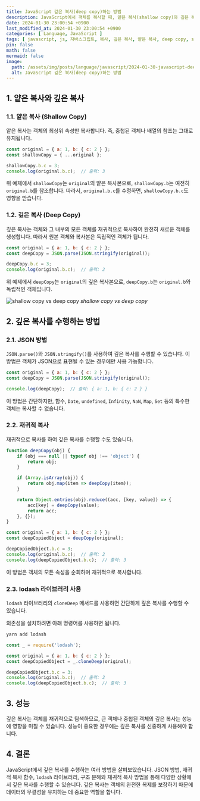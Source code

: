 ```yaml
---
title: JavaScript 깊은 복사(deep copy)하는 방법
description: JavaScript에서 객체를 복사할 때, 얕은 복사(shallow copy)와 깊은 복사(deep copy)가 있습니다. 얕은 복사는 최상위 객체의 참조를 복사하는 반면, 깊은 복사는 객체와 그 내부의 모든 객체를 재귀적으로 복사하여 완전히 새로운 객체를 생성합니다. 이 글에서는 깊은 복사를 구현하는 방법에 대해 설명합니다.
date: 2024-01-30 23:00:54 +0900
last_modified_at: 2024-01-30 23:00:54 +0900
categories: [ Language, JavaScript ]
tags: [ javascript, js, 자바스크립트, 복사, 깊은 복사, 얕은 복사, deep copy, shallow copy ]
pin: false
math: false
mermaid: false
image:
  path: /assets/img/posts/language/javascript/2024-01-30-javascript-deep-copy/thumbnail.webp
  alt: JavaScript 깊은 복사(deep copy)하는 방법
---
```


## 1. 얕은 복사와 깊은 복사

### 1.1. 얕은 복사 (Shallow Copy)

얕은 복사는 객체의 최상위 속성만 복사합니다. 즉, 중첩된 객체나 배열의 참조는 그대로 유지됩니다.

```javascript
const original = { a: 1, b: { c: 2 } };
const shallowCopy = { ...original };

shallowCopy.b.c = 3;
console.log(original.b.c);  // 출력: 3
```

위 예제에서 `shallowCopy`는 `original`의 얕은 복사본으로, `shallowCopy.b`는 여전히 `original.b`를 참조합니다. 따라서, `original.b.c`를 수정하면, `shallowCopy.b.c`도 영향을 받습니다.  

### 1.2. 깊은 복사 (Deep Copy)

깊은 복사는 객체와 그 내부의 모든 객체를 재귀적으로 복사하여 완전히 새로운 객체를 생성합니다. 따라서 원본 객체와 복사본은 독립적인 객체가 됩니다.

```javascript
const original = { a: 1, b: { c: 2 } };
const deepCopy = JSON.parse(JSON.stringify(original));

deepCopy.b.c = 3;
console.log(original.b.c);  // 출력: 2
```

위 예제에서 `deepCopy`는 `original`의 깊은 복사본으로, `deepCopy.b`는 `original.b`와 독립적인 객체입니다.

![shallow copy vs deep copy](/assets/img/posts/language/javascript/2024-01-30-javascript-deep-copy/copy-diff.webp)
_shallow copy vs deep copy_

## 2. 깊은 복사를 수행하는 방법

### 2.1. JSON 방법

`JSON.parse()`와 `JSON.stringify()`를 사용하여 깊은 복사를 수행할 수 있습니다. 이 방법은 객체가 JSON으로 표현될 수 있는 경우에만 사용 가능합니다.

```javascript
const original = { a: 1, b: { c: 2 } };
const deepCopy = JSON.parse(JSON.stringify(original));

console.log(deepCopy);  // 출력: { a: 1, b: { c: 2 } }
```

이 방법은 간단하지만, 함수, `Date`, `undefined`, `Infinity`, `NaN`, `Map`, `Set` 등의 특수한 객체는 복사할 수 없습니다.

### 2.2. 재귀적 복사

재귀적으로 복사를 하여 깊은 복사를 수행할 수도 있습니다.

```javascript
function deepCopy(obj) {
    if (obj === null || typeof obj !== 'object') {
        return obj;
    }

    if (Array.isArray(obj)) {
        return obj.map(item => deepCopy(item));
    }

    return Object.entries(obj).reduce((acc, [key, value]) => {
        acc[key] = deepCopy(value);
        return acc;
    }, {});
}

const original = { a: 1, b: { c: 2 } };
const deepCopiedObject = deepCopy(original);

deepCopiedObject.b.c = 3;
console.log(original.b.c);  // 출력: 2
console.log(deepCopiedObject.b.c);  // 출력: 3
```

이 방법은 객체의 모든 속성을 순회하며 재귀적으로 복사합니다.

### 2.3. lodash 라이브러리 사용

`lodash` 라이브러리의 `cloneDeep` 메서드를 사용하면 간단하게 깊은 복사를 수행할 수 있습니다.

의존성을 설치하려면 아래 명령어를 사용하면 됩니다.

```bash
yarn add lodash
```

```javascript
const _ = require('lodash');

const original = { a: 1, b: { c: 2 } };
const deepCopiedObject = _.cloneDeep(original);

deepCopiedObject.b.c = 3;
console.log(original.b.c);  // 출력: 2
console.log(deepCopiedObject.b.c);  // 출력: 3
```

## 3. 성능

깊은 복사는 객체를 재귀적으로 탐색하므로, 큰 객체나 중첩된 객체의 깊은 복사는 성능에 영향을 미칠 수 있습니다. 성능이 중요한 경우에는 깊은 복사를 신중하게 사용해야 합니다.

## 4. 결론

JavaScript에서 깊은 복사를 수행하는 여러 방법을 살펴보았습니다. JSON 방법, 재귀적 복사 함수, `lodash` 라이브러리, 구조 분해와 재귀적 복사 방법을 통해 다양한 상황에서 깊은 복사를 수행할 수 있습니다. 깊은 복사는 객체의 완전한 복제를 보장하기 때문에 데이터의 무결성을 유지하는 데 중요한 역할을 합니다.
